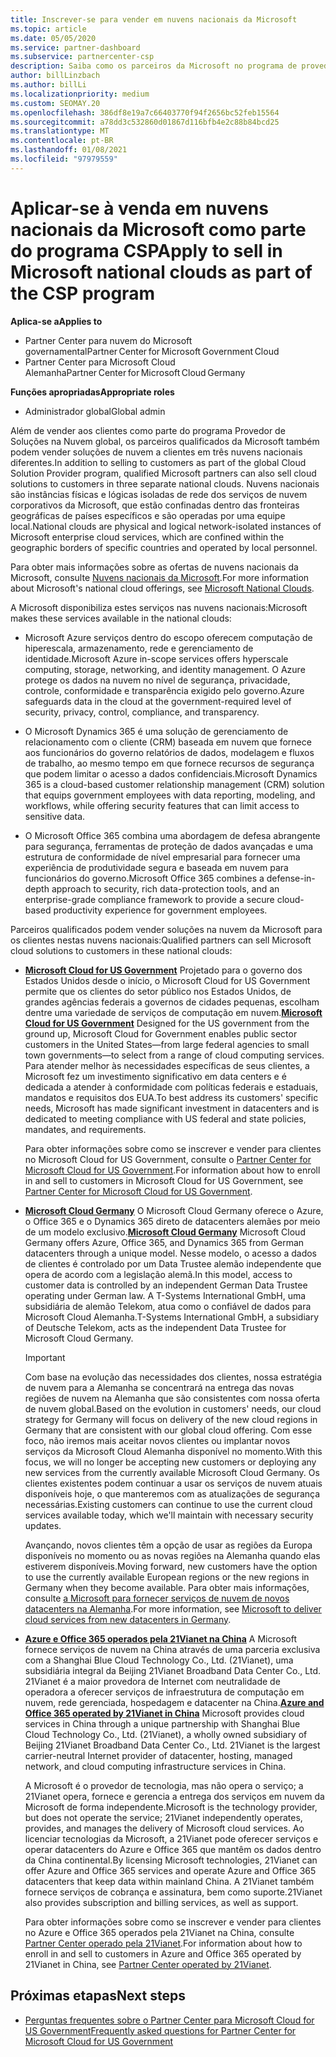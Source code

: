 ```yaml
---
title: Inscrever-se para vender em nuvens nacionais da Microsoft
ms.topic: article
ms.date: 05/05/2020
ms.service: partner-dashboard
ms.subservice: partnercenter-csp
description: Saiba como os parceiros da Microsoft no programa de provedor de soluções de nuvem podem vender para clientes registrados em nuvens nacionais com suporte.
author: billLinzbach
ms.author: billLi
ms.localizationpriority: medium
ms.custom: SEOMAY.20
ms.openlocfilehash: 386df8e19a7c66403770f94f2656bc52feb15564
ms.sourcegitcommit: a78dd3c532860d01867d116bfb4e2c88b84bcd25
ms.translationtype: MT
ms.contentlocale: pt-BR
ms.lasthandoff: 01/08/2021
ms.locfileid: "97979559"
---
```

# <a name="apply-to-sell-in-microsoft-national-clouds-as-part-of-the-csp-program"></a><span data-ttu-id="06f40-103">Aplicar-se à venda em nuvens nacionais da Microsoft como parte do programa CSP</span><span class="sxs-lookup"><span data-stu-id="06f40-103">Apply to sell in Microsoft national clouds as part of the CSP program</span></span>

<span data-ttu-id="06f40-104">**Aplica-se a**</span><span class="sxs-lookup"><span data-stu-id="06f40-104">**Applies to**</span></span>

- <span data-ttu-id="06f40-105">Partner Center para nuvem do Microsoft governamental</span><span class="sxs-lookup"><span data-stu-id="06f40-105">Partner Center for Microsoft Government Cloud</span></span>
- <span data-ttu-id="06f40-106">Partner Center para Microsoft Cloud Alemanha</span><span class="sxs-lookup"><span data-stu-id="06f40-106">Partner Center for Microsoft Cloud Germany</span></span>


<span data-ttu-id="06f40-107">**Funções apropriadas**</span><span class="sxs-lookup"><span data-stu-id="06f40-107">**Appropriate roles**</span></span>

- <span data-ttu-id="06f40-108">Administrador global</span><span class="sxs-lookup"><span data-stu-id="06f40-108">Global admin</span></span>

<span data-ttu-id="06f40-109">Além de vender aos clientes como parte do programa Provedor de Soluções na Nuvem global, os parceiros qualificados da Microsoft também podem vender soluções de nuvem a clientes em três nuvens nacionais diferentes.</span><span class="sxs-lookup"><span data-stu-id="06f40-109">In addition to selling to customers as part of the global Cloud Solution Provider program, qualified Microsoft partners can also sell cloud solutions to customers in three separate national clouds.</span></span> <span data-ttu-id="06f40-110">Nuvens nacionais são instâncias físicas e lógicas isoladas de rede dos serviços de nuvem corporativos da Microsoft, que estão confinadas dentro das fronteiras geográficas de países específicos e são operadas por uma equipe local.</span><span class="sxs-lookup"><span data-stu-id="06f40-110">National clouds are physical and logical network-isolated instances of Microsoft enterprise cloud services, which are confined within the geographic borders of specific countries and operated by local personnel.</span></span> 

<span data-ttu-id="06f40-111">Para obter mais informações sobre as ofertas de nuvens nacionais da Microsoft, consulte [Nuvens nacionais da Microsoft](https://www.microsoft.com/trustcenter/cloudservices/nationalcloud).</span><span class="sxs-lookup"><span data-stu-id="06f40-111">For more information about Microsoft's national cloud offerings, see [Microsoft National Clouds](https://www.microsoft.com/trustcenter/cloudservices/nationalcloud).</span></span>

<span data-ttu-id="06f40-112">A Microsoft disponibiliza estes serviços nas nuvens nacionais:</span><span class="sxs-lookup"><span data-stu-id="06f40-112">Microsoft makes these services available in the national clouds:</span></span>

-   <span data-ttu-id="06f40-113">Microsoft Azure serviços dentro do escopo oferecem computação de hiperescala, armazenamento, rede e gerenciamento de identidade.</span><span class="sxs-lookup"><span data-stu-id="06f40-113">Microsoft Azure in-scope services offers hyperscale computing, storage, networking, and identity management.</span></span> <span data-ttu-id="06f40-114">O Azure protege os dados na nuvem no nível de segurança, privacidade, controle, conformidade e transparência exigido pelo governo.</span><span class="sxs-lookup"><span data-stu-id="06f40-114">Azure safeguards data in the cloud at the government-required level of security, privacy, control, compliance, and transparency.</span></span>

-   <span data-ttu-id="06f40-115">O Microsoft Dynamics 365 é uma solução de gerenciamento de relacionamento com o cliente (CRM) baseada em nuvem que fornece aos funcionários do governo relatórios de dados, modelagem e fluxos de trabalho, ao mesmo tempo em que fornece recursos de segurança que podem limitar o acesso a dados confidenciais.</span><span class="sxs-lookup"><span data-stu-id="06f40-115">Microsoft Dynamics 365 is a cloud-based customer relationship management (CRM) solution that equips government employees with data reporting, modeling, and workflows, while offering security features that can limit access to sensitive data.</span></span>

-   <span data-ttu-id="06f40-116">O Microsoft Office 365 combina uma abordagem de defesa abrangente para segurança, ferramentas de proteção de dados avançadas e uma estrutura de conformidade de nível empresarial para fornecer uma experiência de produtividade segura e baseada em nuvem para funcionários do governo.</span><span class="sxs-lookup"><span data-stu-id="06f40-116">Microsoft Office 365 combines a defense-in-depth approach to security, rich data-protection tools, and an enterprise-grade compliance framework to provide a secure cloud-based productivity experience for government employees.</span></span>

<span data-ttu-id="06f40-117">Parceiros qualificados podem vender soluções na nuvem da Microsoft para os clientes nestas nuvens nacionais:</span><span class="sxs-lookup"><span data-stu-id="06f40-117">Qualified partners can sell Microsoft cloud solutions to customers in these national clouds:</span></span>

-   <span data-ttu-id="06f40-118">[**Microsoft Cloud for US Government**](https://www.microsoft.com/trustcenter/cloudservices/nationalcloud#Microsoft_Cloud_for_US) Projetado para o governo dos Estados Unidos desde o início, o Microsoft Cloud for US Government permite que os clientes do setor público nos Estados Unidos, de grandes agências federais a governos de cidades pequenas, escolham dentre uma variedade de serviços de computação em nuvem.</span><span class="sxs-lookup"><span data-stu-id="06f40-118">[**Microsoft Cloud for US Government**](https://www.microsoft.com/trustcenter/cloudservices/nationalcloud#Microsoft_Cloud_for_US) Designed for the US government from the ground up, Microsoft Cloud for Government enables public sector customers in the United States—from large federal agencies to small town governments—to select from a range of cloud computing services.</span></span> <span data-ttu-id="06f40-119">Para atender melhor às necessidades específicas de seus clientes, a Microsoft fez um investimento significativo em data centers e é dedicada a atender à conformidade com políticas federais e estaduais, mandatos e requisitos dos EUA.</span><span class="sxs-lookup"><span data-stu-id="06f40-119">To best address its customers' specific needs, Microsoft has made significant investment in datacenters and is dedicated to meeting compliance with US federal and state policies, mandates, and requirements.</span></span> 

    <span data-ttu-id="06f40-120">Para obter informações sobre como se inscrever e vender para clientes no Microsoft Cloud for US Government, consulte o [Partner Center for Microsoft Cloud for US Government](partner-center-for-microsoft-us-govt-cloud.md).</span><span class="sxs-lookup"><span data-stu-id="06f40-120">For information about how to enroll in and sell to customers in Microsoft Cloud for US Government, see [Partner Center for Microsoft Cloud for US Government](partner-center-for-microsoft-us-govt-cloud.md).</span></span>

-   <span data-ttu-id="06f40-121">[**Microsoft Cloud Germany**](https://www.microsoft.com/trustcenter/cloudservices/nationalcloud#Microsoft_Cloud_Germany) O Microsoft Cloud Germany oferece o Azure, o Office 365 e o Dynamics 365 direto de datacenters alemães por meio de um modelo exclusivo.</span><span class="sxs-lookup"><span data-stu-id="06f40-121">[**Microsoft Cloud Germany**](https://www.microsoft.com/trustcenter/cloudservices/nationalcloud#Microsoft_Cloud_Germany) Microsoft Cloud Germany offers Azure, Office 365, and Dynamics 365 from German datacenters through a unique model.</span></span> <span data-ttu-id="06f40-122">Nesse modelo, o acesso a dados de clientes é controlado por um Data Trustee alemão independente que opera de acordo com a legislação alemã.</span><span class="sxs-lookup"><span data-stu-id="06f40-122">In this model, access to customer data is controlled by an independent German Data Trustee operating under German law.</span></span> <span data-ttu-id="06f40-123">A T-Systems International GmbH, uma subsidiária de alemão Telekom, atua como o confiável de dados para Microsoft Cloud Alemanha.</span><span class="sxs-lookup"><span data-stu-id="06f40-123">T-Systems International GmbH, a subsidiary of Deutsche Telekom, acts as the independent Data Trustee for Microsoft Cloud Germany.</span></span>

    > [!IMPORTANT]  
    > <span data-ttu-id="06f40-124">Com base na evolução das necessidades dos clientes, nossa estratégia de nuvem para a Alemanha se concentrará na entrega das novas regiões de nuvem na Alemanha que são consistentes com nossa oferta de nuvem global.</span><span class="sxs-lookup"><span data-stu-id="06f40-124">Based on the evolution in customers' needs, our cloud strategy for Germany will focus on delivery of the new cloud regions in Germany that are consistent with our global cloud offering.</span></span> <span data-ttu-id="06f40-125">Com esse foco, não iremos mais aceitar novos clientes ou implantar novos serviços da Microsoft Cloud Alemanha disponível no momento.</span><span class="sxs-lookup"><span data-stu-id="06f40-125">With this focus, we will no longer be accepting new customers or deploying any new services from the currently available Microsoft Cloud Germany.</span></span> <span data-ttu-id="06f40-126">Os clientes existentes podem continuar a usar os serviços de nuvem atuais disponíveis hoje, o que manteremos com as atualizações de segurança necessárias.</span><span class="sxs-lookup"><span data-stu-id="06f40-126">Existing customers can continue to use the current cloud services available today, which we'll maintain with necessary security updates.</span></span>
    >  
    > <span data-ttu-id="06f40-127">Avançando, novos clientes têm a opção de usar as regiões da Europa disponíveis no momento ou as novas regiões na Alemanha quando elas estiverem disponíveis.</span><span class="sxs-lookup"><span data-stu-id="06f40-127">Moving forward, new customers have the option to use the currently available European regions or the new regions in Germany when they become available.</span></span> <span data-ttu-id="06f40-128">Para obter mais informações, consulte [a Microsoft para fornecer serviços de nuvem de novos datacenters na Alemanha](https://news.microsoft.com/europe/2018/08/31/microsoft-to-deliver-cloud-services-from-new-datacentres-in-germany-in-2019-to-meet-evolving-customer-needs/).</span><span class="sxs-lookup"><span data-stu-id="06f40-128">For more information, see [Microsoft to deliver cloud services from new datacenters in Germany](https://news.microsoft.com/europe/2018/08/31/microsoft-to-deliver-cloud-services-from-new-datacentres-in-germany-in-2019-to-meet-evolving-customer-needs/).</span></span>

    
-   <span data-ttu-id="06f40-129">[**Azure e Office 365 operados pela 21Vianet na China**](https://www.microsoft.com/trustcenter/cloudservices/nationalcloud#Microsoft_Cloud_for_China) A Microsoft fornece serviços de nuvem na China através de uma parceria exclusiva com a Shanghai Blue Cloud Technology Co., Ltd. (21Vianet), uma subsidiária integral da Beijing 21Vianet Broadband Data Center Co., Ltd. 21Vianet é a maior provedora de Internet com neutralidade de operadora a oferecer serviços de infraestrutura de computação em nuvem, rede gerenciada, hospedagem e datacenter na China.</span><span class="sxs-lookup"><span data-stu-id="06f40-129">[**Azure and Office 365 operated by 21Vianet in China**](https://www.microsoft.com/trustcenter/cloudservices/nationalcloud#Microsoft_Cloud_for_China) Microsoft provides cloud services in China through a unique partnership with Shanghai Blue Cloud Technology Co., Ltd. (21Vianet), a wholly owned subsidiary of Beijing 21Vianet Broadband Data Center Co., Ltd. 21Vianet is the largest carrier-neutral Internet provider of datacenter, hosting, managed network, and cloud computing infrastructure services in China.</span></span> 

    <span data-ttu-id="06f40-130">A Microsoft é o provedor de tecnologia, mas não opera o serviço; a 21Vianet opera, fornece e gerencia a entrega dos serviços em nuvem da Microsoft de forma independente.</span><span class="sxs-lookup"><span data-stu-id="06f40-130">Microsoft is the technology provider, but does not operate the service; 21Vianet independently operates, provides, and manages the delivery of Microsoft cloud services.</span></span> <span data-ttu-id="06f40-131">Ao licenciar tecnologias da Microsoft, a 21Vianet pode oferecer serviços e operar datacenters do Azure e Office 365 que mantêm os dados dentro da China continental.</span><span class="sxs-lookup"><span data-stu-id="06f40-131">By licensing Microsoft technologies, 21Vianet can offer Azure and Office 365 services and operate Azure and Office 365 datacenters that keep data within mainland China.</span></span> <span data-ttu-id="06f40-132">A 21Vianet também fornece serviços de cobrança e assinatura, bem como suporte.</span><span class="sxs-lookup"><span data-stu-id="06f40-132">21Vianet also provides subscription and billing services, as well as support.</span></span>

    <span data-ttu-id="06f40-133">Para obter informações sobre como se inscrever e vender para clientes no Azure e Office 365 operados pela 21Vianet na China, consulte [Partner Center operado pela 21Vianet](/previous-versions/windows/it-pro/windows-home-server/ff357696(v=ws.11)).</span><span class="sxs-lookup"><span data-stu-id="06f40-133">For information about how to enroll in and sell to customers in Azure and Office 365 operated by 21Vianet in China, see [Partner Center operated by 21Vianet](/previous-versions/windows/it-pro/windows-home-server/ff357696(v=ws.11)).</span></span>

## <a name="next-steps"></a><span data-ttu-id="06f40-134">Próximas etapas</span><span class="sxs-lookup"><span data-stu-id="06f40-134">Next steps</span></span>

- [<span data-ttu-id="06f40-135">Perguntas frequentes sobre o Partner Center para Microsoft Cloud for US Government</span><span class="sxs-lookup"><span data-stu-id="06f40-135">Frequently asked questions for Partner Center for Microsoft Cloud for US Government</span></span>](faq-for-us-govt-cloud.md)

